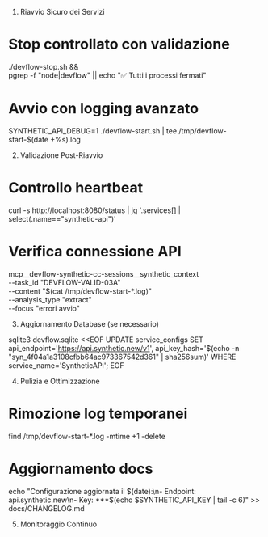 1. Riavvio Sicuro dei Servizi

  # Stop controllato con validazione
  ./devflow-stop.sh && \
  pgrep -f "node|devflow" || echo "✅ Tutti i processi fermati"

  # Avvio con logging avanzato
  SYNTHETIC_API_DEBUG=1 ./devflow-start.sh | tee /tmp/devflow-start-$(date +%s).log

  2. Validazione Post-Riavvio

  # Controllo heartbeat
  curl -s http://localhost:8080/status | jq '.services[] | select(.name=="synthetic-api")'

  # Verifica connessione API
  mcp__devflow-synthetic-cc-sessions__synthetic_context \
    --task_id "DEVFLOW-VALID-03A" \
    --content "$(cat /tmp/devflow-start-*.log)" \
    --analysis_type "extract" \
    --focus "errori avvio"

  3. Aggiornamento Database (se necessario)

  sqlite3 devflow.sqlite <<EOF
  UPDATE service_configs
  SET api_endpoint='https://api.synthetic.new/v1',
      api_key_hash='$(echo -n "syn_4f04a1a3108cfbb64ac973367542d361" | sha256sum)'
  WHERE service_name='SyntheticAPI';
  EOF

  4. Pulizia e Ottimizzazione

  # Rimozione log temporanei
  find /tmp/devflow-start-*.log -mtime +1 -delete

  # Aggiornamento docs
  echo "Configurazione aggiornata il $(date):\n- Endpoint: api.synthetic.new\n- Key:
  ***$(echo $SYNTHETIC_API_KEY | tail -c 6)" >> docs/CHANGELOG.md

  5. Monitoraggio Continuo